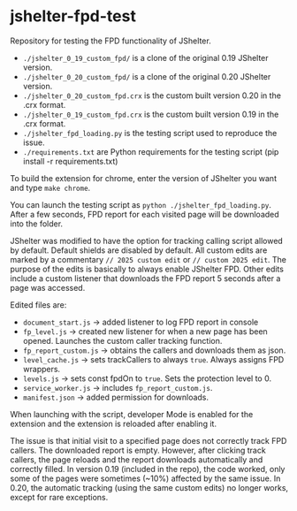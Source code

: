 # jshelter-fpd-test
Repository for testing the FPD functionality of JShelter.

- ``./jshelter_0_19_custom_fpd/`` is a clone of the original 0.19 JShelter version.
- ``./jshelter_0_20_custom_fpd/`` is a clone of the original 0.20 JShelter version.
- ``./jshelter_0_20_custom_fpd.crx`` is the custom built version 0.20 in the .crx format.
- ``./jshelter_0_19_custom_fpd.crx`` is the custom built version 0.19 in the .crx format.
- ``./jshelter_fpd_loading.py`` is the testing script used to reproduce the issue.
- ``./requirements.txt`` are Python requirements for the testing script (pip install -r requirements.txt)

To build the extension for chrome, enter the version of JShelter you want and type ``make chrome``. 

You can launch the testing script as ``python ./jshelter_fpd_loading.py``. After a few seconds, FPD report for each visited page will be downloaded into the folder.

JShelter was modified to have the option for tracking calling script allowed by default. Default shields are disabled by default.
All custom edits are marked by a commentary ``// 2025 custom edit`` or ``// custom 2025 edit``. The purpose of the edits is basically to always enable JShelter FPD.
Other edits include a custom listener that downloads the FPD report 5 seconds after a page was accessed.

Edited files are:
- ``document_start.js`` -> added listener to log FPD report in console
- ``fp_level.js`` -> created new listener for when a new page has been opened. Launches the custom caller tracking function.
- ``fp_report_custom.js`` -> obtains the callers and downloads them as json.
- ``level_cache.js`` -> sets trackCallers to always ``true``. Always assigns FPD wrappers.
- ``levels.js`` -> sets const fpdOn to ``true``. Sets the protection level to 0.
- ``service_worker.js`` -> includes ``fp_report_custom.js``.
- ``manifest.json`` -> added permission for downloads.

When launching with the script, developer Mode is enabled for the extension and the extension is reloaded after enabling it.

The issue is that initial visit to a specified page does not correctly track FPD callers. The downloaded report is empty. However, after clicking track callers, the page reloads and the report downloads automatically and correctly filled.
In version 0.19 (included in the repo), the code worked, only some of the pages were sometimes (~10%) affected by the same issue. In 0.20, the automatic tracking (using the same custom edits) no longer works, except for rare exceptions.
